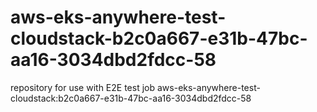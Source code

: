 # aws-eks-anywhere-test-cloudstack-b2c0a667-e31b-47bc-aa16-3034dbd2fdcc-58
repository for use with E2E test job aws-eks-anywhere-test-cloudstack:b2c0a667-e31b-47bc-aa16-3034dbd2fdcc-58
